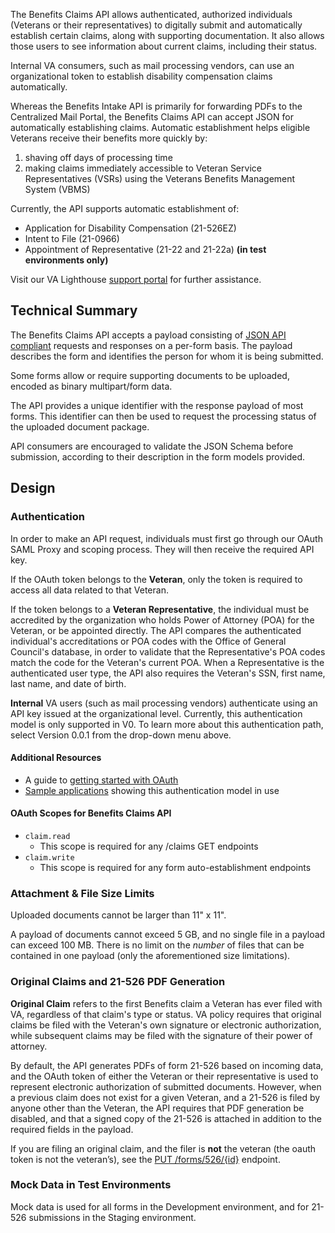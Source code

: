 The Benefits Claims API allows authenticated, authorized individuals (Veterans or their representatives) to digitally submit and automatically establish certain claims, along with supporting documentation. It also allows those users to see information about current claims, including their status.

Internal VA consumers, such as mail processing vendors, can use an organizational token to establish disability compensation claims automatically.

Whereas the Benefits Intake API is primarily for forwarding PDFs to the Centralized Mail Portal, the Benefits Claims API can accept JSON for automatically establishing claims. Automatic establishment helps eligible Veterans receive their benefits more quickly by:

1) shaving off days of processing time
2) making claims immediately accessible to Veteran Service Representatives (VSRs) using the Veterans Benefits Management System (VBMS)


Currently, the API supports automatic establishment of: 

 - Application for Disability Compensation (21-526EZ)
 - Intent to File (21-0966)
 - Appointment of Representative (21-22 and 21-22a) **(in test environments only)**
 
 Visit our VA Lighthouse [support portal](https://developer.va.gov/support) for further assistance.

## Technical Summary
The Benefits Claims API accepts a payload consisting of [JSON API compliant](https://jsonapi.org/) requests and responses on a per-form basis. The payload describes the form and identifies the person for whom it is being submitted.

Some forms allow or require supporting documents to be uploaded, encoded as binary multipart/form data. 

The API provides a unique identifier with the response payload of most forms. This identifier can then be used to request the processing status of the uploaded document package.

API consumers are encouraged to validate the JSON Schema before submission, according to their description in the form models provided.

## Design

### Authentication
In order to make an API request, individuals must first go through our OAuth SAML Proxy and scoping process. They will then receive the required API key. 

If the OAuth token belongs to the **Veteran**, only the token is required to access all data related to that Veteran. 

If the token belongs to a **Veteran Representative**, the individual must be accredited by the organization who holds Power of Attorney (POA) for the Veteran, or be appointed directly. The API compares the authenticated individual's accreditations or POA codes with the Office of General Council's database, in order to validate that the Representative's POA codes match the code for the Veteran's current POA. When a Representative is the authenticated user type, the API also requires the Veteran's SSN, first name, last name, and date of birth. 

**Internal** VA users (such as mail processing vendors) authenticate using an API key issued at the organizational level. Currently, this authentication model is only supported in V0. To learn more about this authentication path, select Version 0.0.1 from the drop-down menu above.


#### Additional Resources
*   A guide to [getting started with OAuth](https://developer.va.gov/explore/health/docs/authorization)
*   [Sample applications](https://github.com/department-of-veterans-affairs/vets-api-clients/tree/master/samples) showing this authentication model in use


#### OAuth Scopes for Benefits Claims API
*   `claim.read`
    *   This scope is required for any /claims GET endpoints
*   `claim.write`
    *   This scope is required for any form auto-establishment endpoints


### Attachment & File Size Limits

Uploaded documents cannot be larger than 11" x 11".

A payload of documents cannot exceed 5 GB, and no single file in a payload can exceed 100 MB. There is no limit on the _number_ of files that can be contained in one payload (only the aforementioned size limitations).


### Original Claims and 21-526 PDF Generation
**Original Claim** refers to the first Benefits claim a Veteran has ever filed with VA, regardless of that claim's type or status. VA policy requires that original claims be filed with the Veteran's own signature or electronic authorization, while subsequent claims may be filed with the signature of their power of attorney.  

By default, the API generates PDFs of form 21-526 based on incoming data, and the OAuth token of either the Veteran or their representative is used to represent electronic authorization of submitted documents. However, when a previous claim does not exist for a given Veteran, and a 21-526 is filed by anyone other than the Veteran, the API requires that PDF generation be disabled, and that a signed copy of the 21-526 is attached in addition to the required fields in the payload.

If you are filing an original claim, and the filer is **not** the veteran (the oauth token is not the veteran’s), see the [PUT /forms/526/{id}](#operations-Disability-upload526Attachment) endpoint.

### Mock Data in Test Environments 
Mock data is used for all forms in the Development environment, and for 21-526 submissions in the Staging environment.
